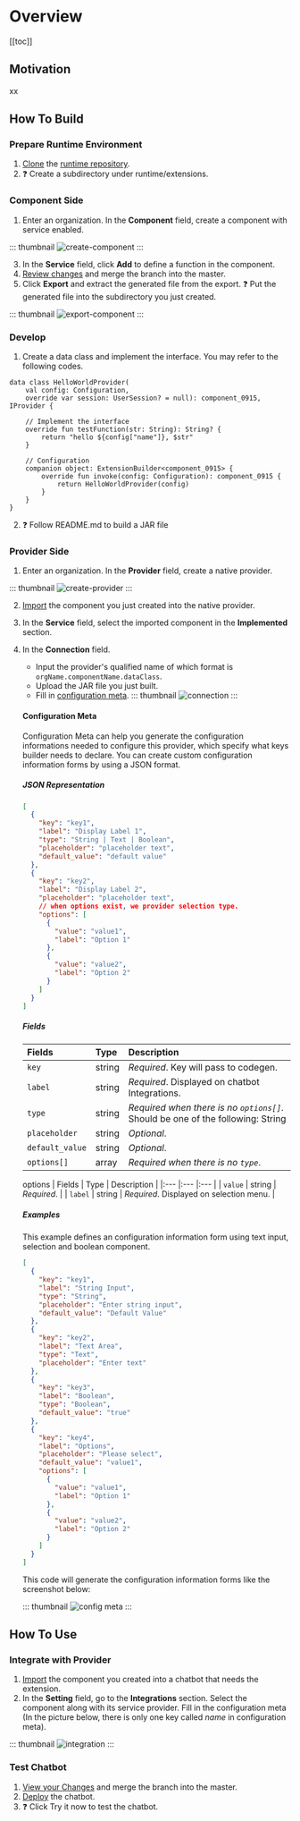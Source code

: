 # Overview

[[toc]]

## Motivation
xx
## How To Build

### Prepare Runtime Environment

1. [Clone](https://docs.github.com/en/repositories/creating-and-managing-repositories/cloning-a-repository) the [runtime repository](https://github.com/opencui/runtime).
2. ❓ Create a subdirectory under runtime/extensions.

### Component Side

1. Enter an organization. In the **Component** field, create a component with service enabled.

::: thumbnail
![create-component](/images/extensions/create-component.png)
:::

3. In the **Service** field, click **Add** to define a function in the component.
4. [Review changes](./versioncontrol.md#review-changes) and merge the branch into the master.
5. Click **Export** and extract the generated file from the export. ❓  Put the generated file into the subdirectory you just created.

::: thumbnail
![export-component](/images/extensions/export-component.png)
:::

### Develop

1. Create a data class and implement the interface. You may refer to the following codes.
```kotlin{1,6,11}
data class HelloWorldProvider(
    val config: Configuration,
    override var session: UserSession? = null): component_0915, IProvider {

    // Implement the interface
    override fun testFunction(str: String): String? {
        return "hello ${config["name"]}, $str"
    }
    
    // Configuration
    companion object: ExtensionBuilder<component_0915> {
        override fun invoke(config: Configuration): component_0915 {
            return HelloWorldProvider(config)
        }
    }
}
```
2. ❓ Follow README.md to build a JAR file

### Provider Side

1. Enter an organization. In the **Provider** field, create a native provider.

::: thumbnail
![create-provider](/images/extensions/create-provider.png)
:::

2. [Import](./reusability.md#how-to-use) the component you just created into the native provider.
3. In the **Service** field, select the imported component in the **Implemented** section.
4. In the **Connection** field.
   - Input the provider's qualified name of which format is `orgName.componentName.dataClass`.
   - Upload the JAR file you just built.
   - Fill in [configuration meta](../providers/extension.md#configuration-meta).
::: thumbnail
![connection](/images/extensions/connection.png)
:::


   #### Configuration Meta
   
   Configuration Meta can help you generate the configuration informations needed to configure this provider, which specify what keys builder needs to declare. You can create custom configuration information forms by using a JSON format.
   
   ##### JSON Representation
   
   ``` json
   [
     {
       "key": "key1",
       "label": "Display Label 1",
       "type": "String | Text | Boolean",
       "placeholder": "placeholder text",
       "default_value": "default value"
     },
     {
       "key": "key2",
       "label": "Display Label 2",
       "placeholder": "placeholder text",
       // when options exist, we provider selection type.
       "options": [
         {
           "value": "value1",
           "label": "Option 1"
         },
         {
           "value": "value2",
           "label": "Option 2"
         }
       ]
     }
   ]
   ```
   
   ##### Fields
   
   | Fields          | Type   | Description |
   |:---             |:---    |:---         |
   | `key`           | string | *Required*. Key will pass to codegen. |
   | `label`         | string | *Required*. Displayed on chatbot Integrations. |
   | `type`          | string | *Required when there is no `options[]`*. Should be one of the following: String | Text | Boolean, case sensitive. |
   | `placeholder`   | string | *Optional*. |
   | `default_value` | string | *Optional*. |
   | `options[]`     | array  | *Required when there is no `type`*. |
   
   options
   | Fields          | Type   | Description |
   |:---             |:---    |:---         |
   | `value`         | string | *Required*. |
   | `label`         | string | *Required*. Displayed on selection menu. |
   
   ##### Examples
   
   This example defines an configuration information form using text input, selection and boolean component.
   
   ``` json
   [
     {
       "key": "key1",
       "label": "String Input",
       "type": "String",
       "placeholder": "Enter string input",
       "default_value": "Default Value"
     },
     {
       "key": "key2",
       "label": "Text Area",
       "type": "Text",
       "placeholder": "Enter text"
     },
     {
       "key": "key3",
       "label": "Boolean",
       "type": "Boolean",
       "default_value": "true"
     },
     {
       "key": "key4",
       "label": "Options",
       "placeholder": "Please select",
       "default_value": "value1",
       "options": [
         {
           "value": "value1",
           "label": "Option 1"
         },
         {
           "value": "value2",
           "label": "Option 2"
         }
       ]
     }
   ]
   ```
   
   This code will generate the configuration information forms like the screenshot below:
   
   ::: thumbnail
   ![config meta](/images/extensions/config-meta.png)
   :::
## How To Use

### Integrate with Provider

1. [Import](./reusability.md#how-to-use) the component you created into a chatbot that needs the extension.
2. In the **Setting** field, go to the **Integrations** section. Select the component along with its service provider. Fill in the configuration meta (In the picture below, there is only one key called _name_ in configuration meta).

::: thumbnail
![integration](/images/extensions/integration.png)
:::

### Test Chatbot

1. [View your Changes](./versioncontrol.md#view-your-changes) and merge the branch into the master.
2. [Deploy](./deployment.md#how-to-use) the chatbot.
3. ❓ Click Try it now to test the chatbot.